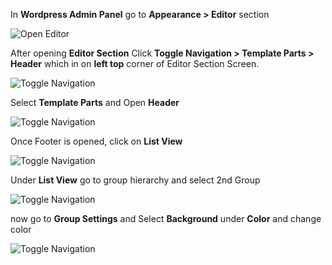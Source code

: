 <!-- ## How To Change Header Color -->

In **Wordpress Admin Panel** go to **Appearance > Editor** section

![Open Editor](/img/tutorial/chc1OpenEditor.png)

After opening **Editor Section** Click **Toggle Navigation > Template Parts > Header** which in on **left top** corner of Editor Section Screen.

![Toggle Navigation](/img/tutorial/chc2toggleNavigation.png)

Select **Template Parts** and Open **Header**

![Toggle Navigation](/img/tutorial/chc3openHeader.png)

Once Footer is opened, click on **List View**

![Toggle Navigation](/img/tutorial/chc4SelectListView.png)

Under **List View** go to group hierarchy and select 2nd Group

![Toggle Navigation](/img/tutorial/chc5SelectGroup.png)

now go to **Group Settings** and Select **Background** under **Color** and change color

![Toggle Navigation](/img/tutorial/chc6changeBackground.png)
